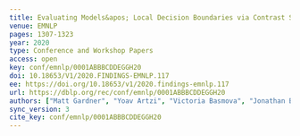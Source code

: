 ```yaml
---
title: Evaluating Models&apos; Local Decision Boundaries via Contrast Sets.
venue: EMNLP
pages: 1307-1323
year: 2020
type: Conference and Workshop Papers
access: open
key: conf/emnlp/0001ABBBCDDEGGH20
doi: 10.18653/V1/2020.FINDINGS-EMNLP.117
ee: https://doi.org/10.18653/v1/2020.findings-emnlp.117
url: https://dblp.org/rec/conf/emnlp/0001ABBBCDDEGGH20
authors: ["Matt Gardner", "Yoav Artzi", "Victoria Basmova", "Jonathan Berant", "Ben Bogin", "Sihao Chen", "Pradeep Dasigi", "Dheeru Dua", "Yanai Elazar", "Ananth Gottumukkala", "Nitish Gupta", "Hannaneh Hajishirzi", "Gabriel Ilharco", "Daniel Khashabi", "Kevin Lin", "Jiangming Liu", "Nelson F. Liu", "Phoebe Mulcaire", "Qiang Ning", "Sameer Singh", "Noah A. Smith", "Sanjay Subramanian", "Reut Tsarfaty", "Eric Wallace", "Ally Zhang", "Ben Zhou"]
sync_version: 3
cite_key: conf/emnlp/0001ABBBCDDEGGH20
---
```

